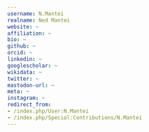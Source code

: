 ```yaml
---
username: N.Mantei
realname: Ned Mantei
website: ~
affiliation: ~
bio: ~
github: ~
orcid: ~
linkedin: ~
googlescholar: ~
wikidata: ~
twitter: ~
mastodon-url: ~
meta: ~
instagram: ~
redirect_from:
- /index.php/User:N.Mantei
- /index.php/Special:Contributions/N.Mantei
---
```

